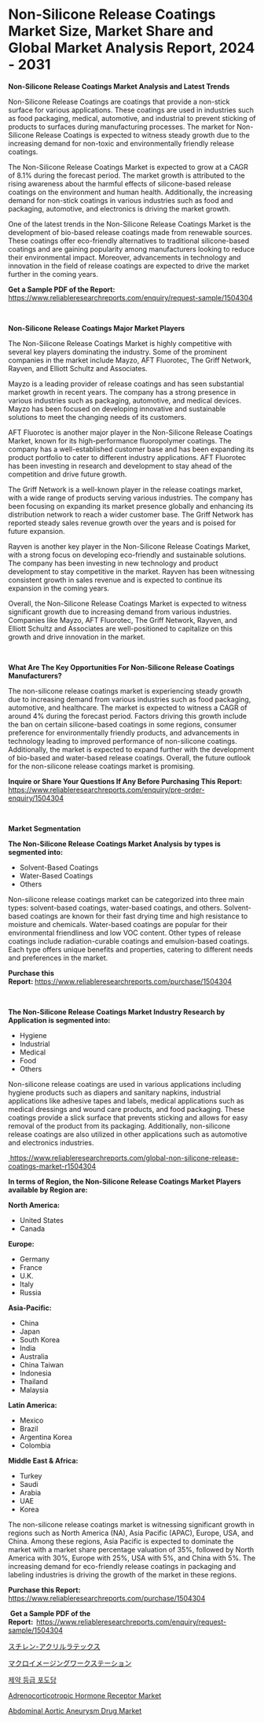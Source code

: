 <p><h1>Non-Silicone Release Coatings Market Size, Market Share and Global Market Analysis Report, 2024 - 2031</h1></p><p><strong>Non-Silicone Release Coatings Market Analysis and Latest Trends</strong></p>
<p><p>Non-Silicone Release Coatings are coatings that provide a non-stick surface for various applications. These coatings are used in industries such as food packaging, medical, automotive, and industrial to prevent sticking of products to surfaces during manufacturing processes. The market for Non-Silicone Release Coatings is expected to witness steady growth due to the increasing demand for non-toxic and environmentally friendly release coatings.</p><p>The Non-Silicone Release Coatings Market is expected to grow at a CAGR of 8.1% during the forecast period. The market growth is attributed to the rising awareness about the harmful effects of silicone-based release coatings on the environment and human health. Additionally, the increasing demand for non-stick coatings in various industries such as food and packaging, automotive, and electronics is driving the market growth.</p><p>One of the latest trends in the Non-Silicone Release Coatings Market is the development of bio-based release coatings made from renewable sources. These coatings offer eco-friendly alternatives to traditional silicone-based coatings and are gaining popularity among manufacturers looking to reduce their environmental impact. Moreover, advancements in technology and innovation in the field of release coatings are expected to drive the market further in the coming years.</p></p>
<p><strong>Get a Sample PDF of the Report:&nbsp;</strong> <a href="https://www.reliableresearchreports.com/enquiry/request-sample/1504304">https://www.reliableresearchreports.com/enquiry/request-sample/1504304</a></p>
<p>&nbsp;</p>
<p><strong>Non-Silicone Release Coatings Major Market Players</strong></p>
<p><p>The Non-Silicone Release Coatings Market is highly competitive with several key players dominating the industry. Some of the prominent companies in the market include Mayzo, AFT Fluorotec, The Griff Network, Rayven, and Elliott Schultz and Associates.</p><p>Mayzo is a leading provider of release coatings and has seen substantial market growth in recent years. The company has a strong presence in various industries such as packaging, automotive, and medical devices. Mayzo has been focused on developing innovative and sustainable solutions to meet the changing needs of its customers.</p><p>AFT Fluorotec is another major player in the Non-Silicone Release Coatings Market, known for its high-performance fluoropolymer coatings. The company has a well-established customer base and has been expanding its product portfolio to cater to different industry applications. AFT Fluorotec has been investing in research and development to stay ahead of the competition and drive future growth.</p><p>The Griff Network is a well-known player in the release coatings market, with a wide range of products serving various industries. The company has been focusing on expanding its market presence globally and enhancing its distribution network to reach a wider customer base. The Griff Network has reported steady sales revenue growth over the years and is poised for future expansion.</p><p>Rayven is another key player in the Non-Silicone Release Coatings Market, with a strong focus on developing eco-friendly and sustainable solutions. The company has been investing in new technology and product development to stay competitive in the market. Rayven has been witnessing consistent growth in sales revenue and is expected to continue its expansion in the coming years.</p><p>Overall, the Non-Silicone Release Coatings Market is expected to witness significant growth due to increasing demand from various industries. Companies like Mayzo, AFT Fluorotec, The Griff Network, Rayven, and Elliott Schultz and Associates are well-positioned to capitalize on this growth and drive innovation in the market.</p></p>
<p>&nbsp;</p>
<p><strong>What Are The Key Opportunities For Non-Silicone Release Coatings Manufacturers?</strong></p>
<p><p>The non-silicone release coatings market is experiencing steady growth due to increasing demand from various industries such as food packaging, automotive, and healthcare. The market is expected to witness a CAGR of around 4% during the forecast period. Factors driving this growth include the ban on certain silicone-based coatings in some regions, consumer preference for environmentally friendly products, and advancements in technology leading to improved performance of non-silicone coatings. Additionally, the market is expected to expand further with the development of bio-based and water-based release coatings. Overall, the future outlook for the non-silicone release coatings market is promising.</p></p>
<p><strong>Inquire or Share Your Questions If Any Before Purchasing This Report:</strong> <a href="https://www.reliableresearchreports.com/enquiry/pre-order-enquiry/1504304">https://www.reliableresearchreports.com/enquiry/pre-order-enquiry/1504304</a></p>
<p>&nbsp;</p>
<p><strong>Market Segmentation</strong></p>
<p><strong>The Non-Silicone Release Coatings Market Analysis by types is segmented into:</strong></p>
<p><ul><li>Solvent-Based Coatings</li><li>Water-Based Coatings</li><li>Others</li></ul></p>
<p><p>Non-silicone release coatings market can be categorized into three main types: solvent-based coatings, water-based coatings, and others. Solvent-based coatings are known for their fast drying time and high resistance to moisture and chemicals. Water-based coatings are popular for their environmental friendliness and low VOC content. Other types of release coatings include radiation-curable coatings and emulsion-based coatings. Each type offers unique benefits and properties, catering to different needs and preferences in the market.</p></p>
<p><strong>Purchase this Report:&nbsp;</strong><a href="https://www.reliableresearchreports.com/purchase/1504304">https://www.reliableresearchreports.com/purchase/1504304</a></p>
<p>&nbsp;</p>
<p><strong>The Non-Silicone Release Coatings Market Industry Research by Application is segmented into:</strong></p>
<p><ul><li>Hygiene</li><li>Industrial</li><li>Medical</li><li>Food</li><li>Others</li></ul></p>
<p><p>Non-silicone release coatings are used in various applications including hygiene products such as diapers and sanitary napkins, industrial applications like adhesive tapes and labels, medical applications such as medical dressings and wound care products, and food packaging. These coatings provide a slick surface that prevents sticking and allows for easy removal of the product from its packaging. Additionally, non-silicone release coatings are also utilized in other applications such as automotive and electronics industries.</p></p>
<p><a href="https://www.reliableresearchreports.com/global-non-silicone-release-coatings-market-r1504304">&nbsp;https://www.reliableresearchreports.com/global-non-silicone-release-coatings-market-r1504304</a></p>
<p><strong>In terms of Region, the Non-Silicone Release Coatings Market Players available by Region are:</strong></p>
<p>
    <p> <strong> North America: </strong>
        <ul>
            <li>United States</li>
            <li>Canada</li>
        </ul>
        </p> 
    <p> <strong> Europe: </strong>
        <ul>
            <li>Germany</li>
            <li>France</li>
            <li>U.K.</li>
            <li>Italy</li>
            <li>Russia</li>
        </ul>
        </p> 
    <p> <strong> Asia-Pacific: </strong>
        <ul>
            <li>China</li>
            <li>Japan</li>
            <li>South Korea</li>
            <li>India</li>
            <li>Australia</li>
            <li>China Taiwan</li>
            <li>Indonesia</li>
            <li>Thailand</li>
            <li>Malaysia</li>
        </ul>
        </p> 
    <p> <strong> Latin America: </strong>
        <ul>
            <li>Mexico</li>
            <li>Brazil</li>
            <li>Argentina Korea</li>
            <li>Colombia</li>
        </ul>
        </p> 
    <p> <strong> Middle East & Africa: </strong>
        <ul>
            <li>Turkey</li>
            <li>Saudi</li>
            <li>Arabia</li>
            <li>UAE</li>
            <li>Korea</li>
        </ul>
    </p>
    </p>
<p><p>The non-silicone release coatings market is witnessing significant growth in regions such as North America (NA), Asia Pacific (APAC), Europe, USA, and China. Among these regions, Asia Pacific is expected to dominate the market with a market share percentage valuation of 35%, followed by North America with 30%, Europe with 25%, USA with 5%, and China with 5%. The increasing demand for eco-friendly release coatings in packaging and labeling industries is driving the growth of the market in these regions.</p></p>
<p><strong>Purchase this Report: </strong><a href="https://www.reliableresearchreports.com/purchase/1504304">https://www.reliableresearchreports.com/purchase/1504304</a></p>
<p>&nbsp;<strong>Get a Sample PDF of the Report:&nbsp;&nbsp;</strong><a href="https://www.reliableresearchreports.com/enquiry/request-sample/1504304">https://www.reliableresearchreports.com/enquiry/request-sample/1504304</a></p>
<p><strong></strong></p>
<p><p><a href="https://github.com/nxboeu02965442/Market-Research-Report-List-2/blob/main/457419895068.md">スチレン-アクリルラテックス</a></p><p><a href="https://github.com/SimeonBode1/Market-Research-Report-List-1/blob/main/962304995067.md">マクロイメージングワークステーション</a></p><p><a href="https://github.com/puputanisa684/Market-Research-Report-List-1/blob/main/695340386717.md">제약 등급 포도당</a></p><p><a href="https://github.com/marthawweekle/Market-Research-Report-List-1/blob/main/adrenocorticotropic-hormone-receptor-market.md">Adrenocorticotropic Hormone Receptor Market</a></p><p><a href="https://github.com/SheilaBruen2023/Market-Research-Report-List-1/blob/main/abdominal-aortic-aneurysm-drug-market.md">Abdominal Aortic Aneurysm Drug Market</a></p></p>